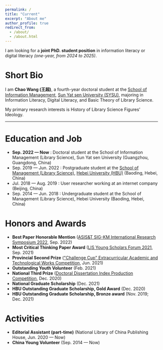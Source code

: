 ```yaml
---
permalink: /
title: "Current"
excerpt: "About me"
author_profile: true
redirect_from: 
  - /about/
  - /about.html
---
```


I am looking for a **joint PhD. student position** in information literacy or digital literacy *(one-year, from 2024 to 2025)*.  


Short Bio
======
I am **Chao Wang (王超)**, a fourth-year doctoral student at the [School of Information Management](https://ischool.sysu.edu.cn/zh-hans), [Sun Yat sen University (SYSU)](https://www.sysu.edu.cn/sysuen/), majoring in Information Literacy, Digital Literacy, and Basic Theory of Library Science.

My primary research interests is History of Library Science Figures' Ideology.  

***

Education and Job
======
* **Sep. 2022 — Now** : Doctoral student at the School of Information Management (Library Science), Sun Yat sen University (Guangzhou, Guangdong, China)
* Sep. 2019 — Jun. 2022 : Postgraduate student at the [School of Management (Library Science)](http://manage.hbu.edu.cn/Graduate_show.php?cid=98&id=1524), [Hebei University (HBU)](http://en.hbu.cn/) (Baoding, Hebei, China)
* Jul. 2018 — Aug. 2019 : User researcher working at an internet company (Beijing, China)
* Sep. 2014 — Jun. 2018 : Undergraduate student at the School of Management (Library Science), Hebei University (Baoding, Hebei, China)
  

Honors and Awards
======
* **Best Paper Honorable Mention** ([ASIS&T SIG-KM International Research Symposium 2022](https://sigkmsymposium.ci.unt.edu/), Sep. 2022)
* **Most Critical Thinking Paper Award** ([LIS Young Scholars Forum 2021](http://www.im.pku.edu.cn/xwgg/xgxw/357089.htm), Sep. 2021)
* **Provincial Second Prize** (["Challenge Cup" Extracurricular Academic and Technological Works Competition](https://www.tiaozhanbei.net/), Jun. 2021)
* **Outstanding Youth Volunteer** (Feb. 2021)
* **National Third Prize** ([Doctoral Dissertation Index Production Competition](https://mp.weixin.qq.com/s/5PVOCXPOIW0dTGBnpITV9g), Dec. 2020)
* **National Graduate Scholarship** (Dec. 2021)
* **HBU Outstanding Graduate Scholarship, Gold Award** (Dec. 2020)
* **HBU Outstanding Graduate Scholarship, Bronze award** (Nov. 2019; Dec. 2021)
  

Activities
======
* **Editorial Assistant (part-time)** (National Library of China Publishing House, Jun. 2020 — Now)
* **China Young Volunteer** (Sep. 2014 — Now)
